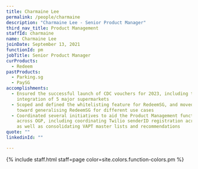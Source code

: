 ```yaml
---
title: Charmaine Lee
permalink: /people/charmaine
description: "Charmaine Lee - Senior Product Manager"
third_nav_title: Product Management
staffId: charmaine
name: Charmaine Lee
joinDate: September 13, 2021
functionId: pm
jobTitle: Senior Product Manager
curProducts:
  - Redeem
pastProducts:
  - Parking.sg
  - PaySG
accomplishments:
  - Ensured the successful launch of CDC vouchers for 2023, including the
    integration of 5 major supermarkets
  - Scoped and defined the whitelisting feature for RedeemSG, and moved closer
    toward generalising RedeemSG for different use cases
  - Coordinated several initiatives to aid the Product Management function
    across OGP, including coordinating Twilio senderID registration across OGP
    as well as consolidating VAPT master lists and recommendations
quote: ""
linkedinId: ""

---
```


{% include staff.html staff=page color=site.colors.function-colors.pm %}
